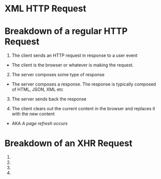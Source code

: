 # XML HTTP Request

# Breakdown of a regular HTTP Request
1. The client sends an HTTP request in response to a user event
  * The client is the browser or whatever is making the request.

2. The server composes some type of response
  * The server composes a response. The response is typically composed of HTML, JSON, XML etc

3. The server sends back the response

4. The client clears out the current content in the browser and replaces it with the new content
  * AKA *A page refresh occurs*


# Breakdown of an XHR Request

1.

2.

3.

4.

